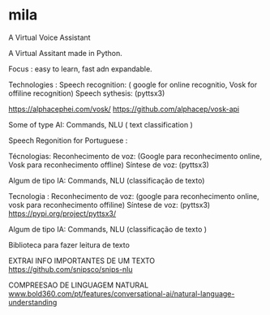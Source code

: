# mila
A Virtual Voice Assistant


A Virtual Assitant made in Python.


Focus : easy to learn, fast adn expandable.  

Technologies : 
Speech recognition: ( google for online recognitio, Vosk for offiline recognition)
Speech sythesis: (pyttsx3)

https://alphacephei.com/vosk/
https://github.com/alphacep/vosk-api

Some of type AI: Commands, NLU ( text classification )


Speech Regonition for Portuguese : 




Técnologias: Reconhecimento de voz: (Google para reconhecimento online, Vosk para reconhecimento offline) Síntese de voz: (pyttsx3) 


Algum de tipo IA: Commands, NLU (classificação de texto)



Tecnologia : 
  Reconhecimento de voz: (google para reconhecimento online, vosk para reconhecimento offiline)
  Síntese de voz: (pyttsx3)
  https://pypi.org/project/pyttsx3/

  Algum de tipo IA: Commands, NLU (classificação de texto )


Biblioteca para fazer leitura de texto

EXTRAI INFO IMPORTANTES DE UM TEXTO
https://github.com/snipsco/snips-nlu

COMPREESAO DE LINGUAGEM NATURAL
www.bold360.com/pt/features/conversational-ai/natural-language-understanding 
